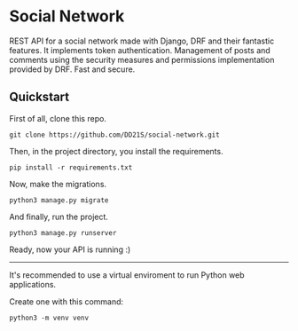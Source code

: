 # Social Network

REST API for a social network made with Django, DRF and their fantastic features. It implements token authentication. Management of posts and comments using the security measures and permissions implementation provided by DRF. Fast and secure.

## Quickstart

First of all, clone this repo.

``
git clone https://github.com/DD21S/social-network.git
``

Then, in the project directory, you install the requirements.

``
pip install -r requirements.txt
``

Now, make the migrations.

``
python3 manage.py migrate
``

And finally, run the project.

``
python3 manage.py runserver
``

Ready, now your API is running :&#41;

---

It's recommended to use a virtual enviroment to run Python web applications.

Create one with this command:

``
python3 -m venv venv
``